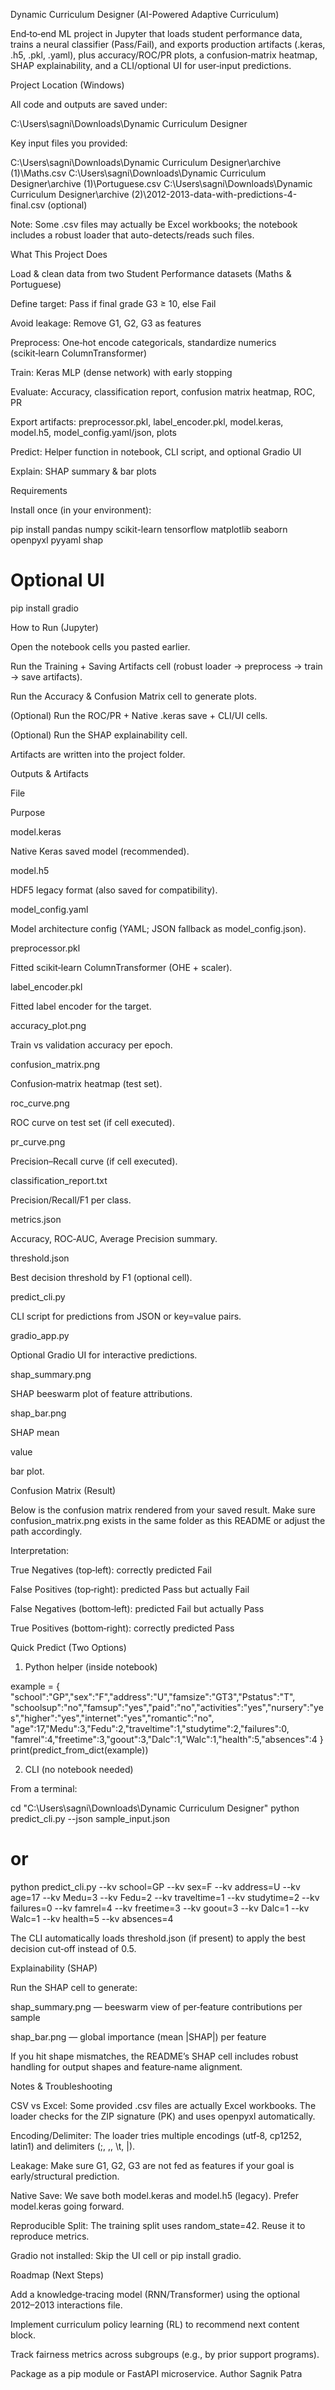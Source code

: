 Dynamic Curriculum Designer (AI-Powered Adaptive Curriculum)

End‑to‑end ML project in Jupyter that loads student performance data, trains a neural classifier (Pass/Fail), and exports production artifacts (.keras, .h5, .pkl, .yaml), plus accuracy/ROC/PR plots, a confusion‑matrix heatmap, SHAP explainability, and a CLI/optional UI for user‑input predictions.

 Project Location (Windows)

All code and outputs are saved under:

C:\Users\sagni\Downloads\Dynamic Curriculum Designer

Key input files you provided:

C:\Users\sagni\Downloads\Dynamic Curriculum Designer\archive (1)\Maths.csv
C:\Users\sagni\Downloads\Dynamic Curriculum Designer\archive (1)\Portuguese.csv
C:\Users\sagni\Downloads\Dynamic Curriculum Designer\archive (2)\2012-2013-data-with-predictions-4-final.csv  (optional)

Note: Some .csv files may actually be Excel workbooks; the notebook includes a robust loader that auto-detects/reads such files.

 What This Project Does

Load & clean data from two Student Performance datasets (Maths & Portuguese)

Define target: Pass if final grade G3 ≥ 10, else Fail

Avoid leakage: Remove G1, G2, G3 as features

Preprocess: One‑hot encode categoricals, standardize numerics (scikit‑learn ColumnTransformer)

Train: Keras MLP (dense network) with early stopping

Evaluate: Accuracy, classification report, confusion matrix heatmap, ROC, PR

Export artifacts: preprocessor.pkl, label_encoder.pkl, model.keras, model.h5, model_config.yaml/json, plots

Predict: Helper function in notebook, CLI script, and optional Gradio UI

Explain: SHAP summary & bar plots

 Requirements

Install once (in your environment):

pip install pandas numpy scikit-learn tensorflow matplotlib seaborn openpyxl pyyaml shap
# Optional UI
pip install gradio

 How to Run (Jupyter)

Open the notebook cells you pasted earlier.

Run the Training + Saving Artifacts cell (robust loader → preprocess → train → save artifacts).

Run the Accuracy & Confusion Matrix cell to generate plots.

(Optional) Run the ROC/PR + Native .keras save + CLI/UI cells.

(Optional) Run the SHAP explainability cell.

Artifacts are written into the project folder.

 Outputs & Artifacts

File

Purpose

model.keras

Native Keras saved model (recommended).

model.h5

HDF5 legacy format (also saved for compatibility).

model_config.yaml

Model architecture config (YAML; JSON fallback as model_config.json).

preprocessor.pkl

Fitted scikit‑learn ColumnTransformer (OHE + scaler).

label_encoder.pkl

Fitted label encoder for the target.

accuracy_plot.png

Train vs validation accuracy per epoch.

confusion_matrix.png

Confusion‑matrix heatmap (test set).

roc_curve.png

ROC curve on test set (if cell executed).

pr_curve.png

Precision–Recall curve (if cell executed).

classification_report.txt

Precision/Recall/F1 per class.

metrics.json

Accuracy, ROC‑AUC, Average Precision summary.

threshold.json

Best decision threshold by F1 (optional cell).

predict_cli.py

CLI script for predictions from JSON or key=value pairs.

gradio_app.py

Optional Gradio UI for interactive predictions.

shap_summary.png

SHAP beeswarm plot of feature attributions.

shap_bar.png

SHAP mean

value

bar plot.

 Confusion Matrix (Result)

Below is the confusion matrix rendered from your saved result. Make sure confusion_matrix.png exists in the same folder as this README or adjust the path accordingly.



Interpretation:

True Negatives (top‑left): correctly predicted Fail

False Positives (top‑right): predicted Pass but actually Fail

False Negatives (bottom‑left): predicted Fail but actually Pass

True Positives (bottom‑right): correctly predicted Pass

 Quick Predict (Two Options)

1) Python helper (inside notebook)

example = {
    "school":"GP","sex":"F","address":"U","famsize":"GT3","Pstatus":"T",
    "schoolsup":"no","famsup":"yes","paid":"no","activities":"yes","nursery":"yes","higher":"yes","internet":"yes","romantic":"no",
    "age":17,"Medu":3,"Fedu":2,"traveltime":1,"studytime":2,"failures":0,
    "famrel":4,"freetime":3,"goout":3,"Dalc":1,"Walc":1,"health":5,"absences":4
}
print(predict_from_dict(example))

2) CLI (no notebook needed)

From a terminal:

cd "C:\Users\sagni\Downloads\Dynamic Curriculum Designer"
python predict_cli.py --json sample_input.json
# or
python predict_cli.py --kv school=GP --kv sex=F --kv address=U --kv age=17 --kv Medu=3 --kv Fedu=2 --kv traveltime=1 --kv studytime=2 --kv failures=0 --kv famrel=4 --kv freetime=3 --kv goout=3 --kv Dalc=1 --kv Walc=1 --kv health=5 --kv absences=4

The CLI automatically loads threshold.json (if present) to apply the best decision cut‑off instead of 0.5.

 Explainability (SHAP)

Run the SHAP cell to generate:

shap_summary.png — beeswarm view of per‑feature contributions per sample

shap_bar.png — global importance (mean |SHAP|) per feature

If you hit shape mismatches, the README’s SHAP cell includes robust handling for output shapes and feature‑name alignment.

 Notes & Troubleshooting

CSV vs Excel: Some provided .csv files are actually Excel workbooks. The loader checks for the ZIP signature (PK) and uses openpyxl automatically.

Encoding/Delimiter: The loader tries multiple encodings (utf‑8, cp1252, latin1) and delimiters (;, ,, \t, |).

Leakage: Make sure G1, G2, G3 are not fed as features if your goal is early/structural prediction.

Native Save: We save both model.keras and model.h5 (legacy). Prefer model.keras going forward.

Reproducible Split: The training split uses random_state=42. Reuse it to reproduce metrics.

Gradio not installed: Skip the UI cell or pip install gradio.

 Roadmap (Next Steps)

Add a knowledge‑tracing model (RNN/Transformer) using the optional 2012–2013 interactions file.

Implement curriculum policy learning (RL) to recommend next content block.

Track fairness metrics across subgroups (e.g., by prior support programs).

Package as a pip module or FastAPI microservice.
Author
Sagnik Patra
